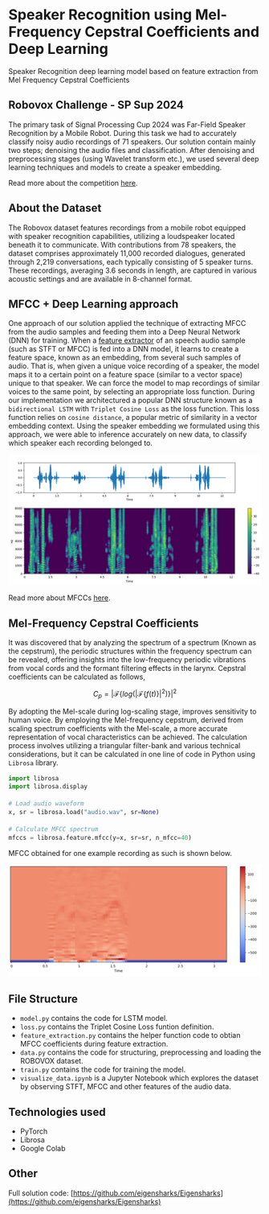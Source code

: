 # Speaker Recognition using Mel-Frequency Cepstral Coefficients and Deep Learning
Speaker Recognition deep learning model based on feature extraction from Mel Frequency Cepstral Coefficients

## Robovox Challenge - SP Sup 2024
The primary task of Signal Processing Cup 2024 was Far-Field Speaker Recognition by a Mobile Robot. During this task we had to accurately classify noisy audio recordings of 71 speakers. Our solution contain mainly two steps; denoising the audio files and classification. After denoising and preprocessing stages (using Wavelet transform etc.), we used several deep learning techniques and models to create a speaker embedding.

Read more about the competition [here](https://signalprocessingsociety.org/sites/default/files/uploads/community_involvement/docs/2024_spcup_official_doc.pdf).

## About the Dataset
The Robovox dataset features recordings from a mobile robot equipped with speaker recognition capabilities, utilizing a loudspeaker located beneath it to communicate. With contributions from 78 speakers, the dataset comprises approximately 11,000 recorded dialogues, generated through 2,219 conversations, each typically consisting of 5 speaker turns. These recordings, averaging 3.6 seconds in length, are captured in various acoustic settings and are available in 8-channel format.

## MFCC + Deep Learning approach
One approach of our solution applied the technique of extracting MFCC from the audio samples and feeding them into a Deep Neural Network (DNN) for training. When a [feature extractor](https://www.linkedin.com/pulse/exploring-librosa-comprehensive-guide-audio-feature-extraction-m/) of an speech audio sample (such as STFT or MFCC) is fed into a DNN model, it learns to create a feature space, known as an embedding, from several such samples of audio. That is, when given a unique voice recording of a speaker, the model maps it to a certain point on a feature space (similar to a vector space) unique to that speaker. We can force the model to map recordings of similar voices to the same point, by selecting an appropriate loss function. During our implementation we architectured a popular DNN structure known as a `bidirectional LSTM` with `Triplet Cosine Loss` as the loss function. This loss function relies on `cosine distance`, a popular metric of similarity in a vector embedding context. Using the speaker embedding we formulated using this approach, we were able to inference accurately on new data, to classify which speaker each recording belonged to. 

![STFT](images/comp.jpg)

Read more about MFCCs [here](https://en.wikipedia.org/wiki/Mel-frequency_cepstrum).

## Mel-Frequency Cepstral Coefficients
It was discovered that by analyzing the spectrum of a spectrum (Known as the cepstrum), the periodic structures within the frequency spectrum can be revealed, offering insights into the low-frequency periodic vibrations from vocal cords and the formant filtering effects in the larynx. Cepstral coefficients can be calculated as follows,

$$C_p = |\mathcal{F}\{log(|\mathcal{F}\{f(t)\}|^2)\}|^2$$

By adopting the Mel-scale during log-scaling stage, improves sensitivity to human voice. By employing the Mel-frequency cepstrum, derived from scaling spectrum coefficients with the Mel-scale, a more accurate representation of vocal characteristics can be achieved. The calculation process involves utilizing a triangular filter-bank and various technical considerations, but it can be calculated in one line of code in Python using `Librosa` library.

```python
import librosa
import librosa.display

# Load audio waveform
x, sr = librosa.load("audio.wav", sr=None)

# Calculate MFCC spectrum
mfccs = librosa.feature.mfcc(y=x, sr=sr, n_mfcc=40)
```

MFCC obtained for one example recording as such is shown below.

![MFCC](images/mfcc.png)

## File Structure
- `model.py` contains the code for LSTM model.
- `loss.py` contains the Triplet Cosine Loss funtion definition.
- `feature_extraction.py` contains the helper function code to obtian MFCC coefficients during feature extraction.
- `data.py` contains the code for structuring, preprocessing and loading the ROBOVOX dataset.
- `train.py` contains the code for training the model.
- `visualize_data.ipynb` is a Jupyter Notebook which explores the dataset by observing STFT, MFCC and other features of the audio data.

## Technologies used
- PyTorch
- Librosa
- Google Colab

## Other
Full solution code: [https://github.com/eigensharks/Eigensharks](https://github.com/eigensharks/Eigensharks)


